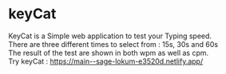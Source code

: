 # keyCat
KeyCat is a Simple web application to test your Typing speed. </br>
There are three different times to select from : 15s, 30s and 60s </br>
The result of the test are shown in both wpm as well as cpm. </br>
Try keyCat : https://main--sage-lokum-e3520d.netlify.app/

